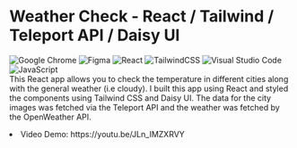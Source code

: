 # Weather Check - React / Tailwind / Teleport API / Daisy UI
<span> ![Google Chrome](https://img.shields.io/badge/Google%20Chrome-4285F4?style=for-the-badge&logo=GoogleChrome&logoColor=white) ![Figma](https://img.shields.io/badge/figma-%23F24E1E.svg?style=for-the-badge&logo=figma&logoColor=white) ![React](https://img.shields.io/badge/react-%2320232a.svg?style=for-the-badge&logo=react&logoColor=%2361DAFB) ![TailwindCSS](https://img.shields.io/badge/tailwindcss-%2338B2AC.svg?style=for-the-badge&logo=tailwind-css&logoColor=white) ![Visual Studio Code](https://img.shields.io/badge/Visual%20Studio%20Code-0078d7.svg?style=for-the-badge&logo=visual-studio-code&logoColor=white) ![JavaScript](https://img.shields.io/badge/javascript-%23323330.svg?style=for-the-badge&logo=javascript&logoColor=%23F7DF1E) </span>
<br />
This React app allows you to check the temperature in different cities along with the general weather (i.e cloudy).
I built this app using React and styled the components using Tailwind CSS and Daisy UI. The data for the city images was fetched via the Teleport API and the weather was fetched by the OpenWeather API.
<br />
<li> Video Demo: https://youtu.be/JLn_IMZXRVY </li>
